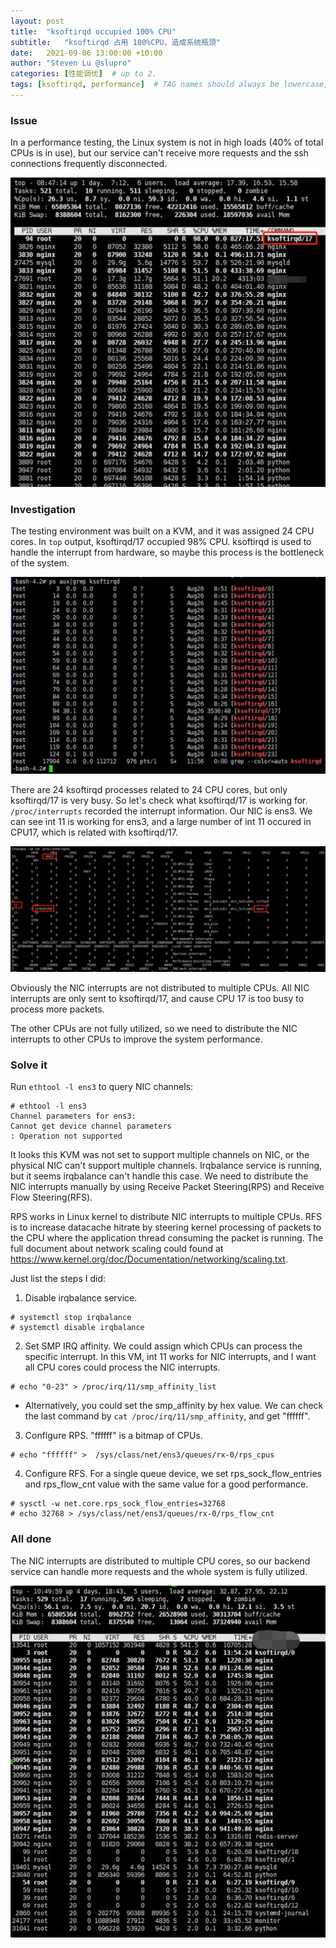 ```yaml
---
layout: post
title:  "ksoftirqd occupied 100% CPU"
subtitle:   "ksoftirqd 占用 100%CPU，造成系统瓶颈"
date:   2021-09-06 13:00:00 +10:00
author: "Steven Lu @slupro"
categories: [性能调优]  # up to 2.
tags: [ksoftirqd, performance]  # TAG names should always be lowercase, 0 to infinity.
---
```


### Issue

In a performance testing, the Linux system is not in high loads (40% of total CPUs is in use), but our service can't receive more requests and the ssh connections frequently disconnected.

![](/assets/img/ksoftirqd-occupied-100percent-CPU/2021-09-06-18-22-04.png)

### Investigation

The testing environment was built on a KVM, and it was assigned 24 CPU cores. In ```top``` output, ksoftirqd/17 occupied 98% CPU. ksoftirqd is used to handle the interrupt from hardware, so maybe this process is the bottleneck of the system.

![](/assets/img/ksoftirqd-occupied-100percent-CPU/2021-09-06-18-56-30.png)

There are 24 ksoftirqd processes related to 24 CPU cores, but only ksoftirqd/17 is very busy. So let's check what ksoftirqd/17 is working for. ```/proc/interrupts``` recorded the interrupt information. Our NIC is ens3. We can see int 11 is working for ens3, and a large number of int 11 occured in CPU17, which is related with ksoftirqd/17.

![](/assets/img/ksoftirqd-occupied-100percent-CPU/2021-09-06-21-57-40.png)

Obviously the NIC interrupts are not distributed to multiple CPUs. All NIC interrupts are only sent to ksoftirqd/17, and cause CPU 17 is too busy to process more packets. 

The other CPUs are not fully utilized, so we need to distribute the NIC interrupts to other CPUs to improve the system performance.

### Solve it

Run ```ethtool -l ens3``` to query NIC channels:

```
# ethtool -l ens3
Channel parameters for ens3:
Cannot get device channel parameters
: Operation not supported
```

It looks this KVM was not set to support multiple channels on NIC, or the physical NIC can't support multiple channels. Irqbalance service is running, but it seems irqbalance can't handle this case. We need to distribute the NIC interrupts manually by using Receive Packet Steering(RPS) and Receive Flow Steering(RFS).

RPS works in Linux kernel to distribute NIC interrupts to multiple CPUs. RFS is to increase datacache hitrate by steering kernel processing of packets to the CPU where the application thread consuming the packet is running. The full document about network scaling could found at https://www.kernel.org/doc/Documentation/networking/scaling.txt.

Just list the steps I did:

1. Disable irqbalance service.

```
# systemctl stop irqbalance
# systemctl disable irqbalance
```

2. Set SMP IRQ affinity. We could assign which CPUs can process the specific interrupt. In this VM, int 11 works for NIC interrupts, and I want all CPU cores could process the NIC interrupts.

```
# echo "0-23" > /proc/irq/11/smp_affinity_list
```

* Alternatively, you could set the smp_affinity by hex value. We can check the last command by ```cat /proc/irq/11/smp_affinity```, and get "ffffff".

3. Configure RPS. "ffffff" is a bitmap of CPUs.

```
# echo "ffffff" >  /sys/class/net/ens3/queues/rx-0/rps_cpus
```

4. Configure RFS. For a single queue device, we set rps_sock_flow_entries and rps_flow_cnt value with the same value for a good performance.

```
# sysctl -w net.core.rps_sock_flow_entries=32768
# echo 32768 > /sys/class/net/ens3/queues/rx-0/rps_flow_cnt
```

### All done

The NIC interrupts are distributed to multiple CPU cores, so our backend service can handle more requests and the whole system is fully utilized.

![](/assets/img/ksoftirqd-occupied-100percent-CPU/2021-09-06-23-41-27.png)
